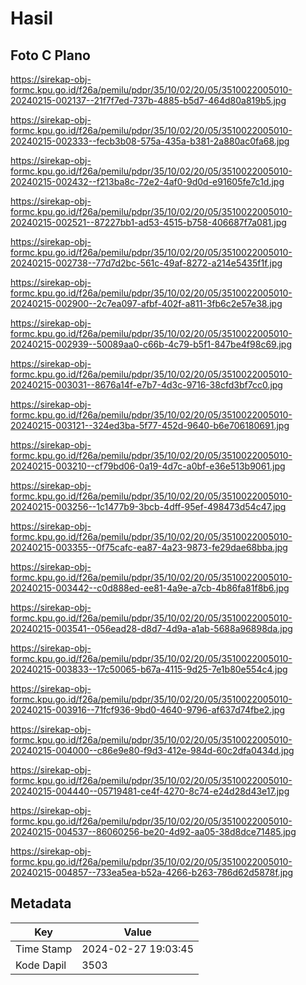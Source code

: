 # Hasil

## Foto C Plano

https://sirekap-obj-formc.kpu.go.id/f26a/pemilu/pdpr/35/10/02/20/05/3510022005010-20240215-002137--21f7f7ed-737b-4885-b5d7-464d80a819b5.jpg

https://sirekap-obj-formc.kpu.go.id/f26a/pemilu/pdpr/35/10/02/20/05/3510022005010-20240215-002333--fecb3b08-575a-435a-b381-2a880ac0fa68.jpg

https://sirekap-obj-formc.kpu.go.id/f26a/pemilu/pdpr/35/10/02/20/05/3510022005010-20240215-002432--f213ba8c-72e2-4af0-9d0d-e91605fe7c1d.jpg

https://sirekap-obj-formc.kpu.go.id/f26a/pemilu/pdpr/35/10/02/20/05/3510022005010-20240215-002521--87227bb1-ad53-4515-b758-406687f7a081.jpg

https://sirekap-obj-formc.kpu.go.id/f26a/pemilu/pdpr/35/10/02/20/05/3510022005010-20240215-002738--77d7d2bc-561c-49af-8272-a214e5435f1f.jpg

https://sirekap-obj-formc.kpu.go.id/f26a/pemilu/pdpr/35/10/02/20/05/3510022005010-20240215-002900--2c7ea097-afbf-402f-a811-3fb6c2e57e38.jpg

https://sirekap-obj-formc.kpu.go.id/f26a/pemilu/pdpr/35/10/02/20/05/3510022005010-20240215-002939--50089aa0-c66b-4c79-b5f1-847be4f98c69.jpg

https://sirekap-obj-formc.kpu.go.id/f26a/pemilu/pdpr/35/10/02/20/05/3510022005010-20240215-003031--8676a14f-e7b7-4d3c-9716-38cfd3bf7cc0.jpg

https://sirekap-obj-formc.kpu.go.id/f26a/pemilu/pdpr/35/10/02/20/05/3510022005010-20240215-003121--324ed3ba-5f77-452d-9640-b6e706180691.jpg

https://sirekap-obj-formc.kpu.go.id/f26a/pemilu/pdpr/35/10/02/20/05/3510022005010-20240215-003210--cf79bd06-0a19-4d7c-a0bf-e36e513b9061.jpg

https://sirekap-obj-formc.kpu.go.id/f26a/pemilu/pdpr/35/10/02/20/05/3510022005010-20240215-003256--1c1477b9-3bcb-4dff-95ef-498473d54c47.jpg

https://sirekap-obj-formc.kpu.go.id/f26a/pemilu/pdpr/35/10/02/20/05/3510022005010-20240215-003355--0f75cafc-ea87-4a23-9873-fe29dae68bba.jpg

https://sirekap-obj-formc.kpu.go.id/f26a/pemilu/pdpr/35/10/02/20/05/3510022005010-20240215-003442--c0d888ed-ee81-4a9e-a7cb-4b86fa81f8b6.jpg

https://sirekap-obj-formc.kpu.go.id/f26a/pemilu/pdpr/35/10/02/20/05/3510022005010-20240215-003541--056ead28-d8d7-4d9a-a1ab-5688a96898da.jpg

https://sirekap-obj-formc.kpu.go.id/f26a/pemilu/pdpr/35/10/02/20/05/3510022005010-20240215-003833--17c50065-b67a-4115-9d25-7e1b80e554c4.jpg

https://sirekap-obj-formc.kpu.go.id/f26a/pemilu/pdpr/35/10/02/20/05/3510022005010-20240215-003916--71fcf936-9bd0-4640-9796-af637d74fbe2.jpg

https://sirekap-obj-formc.kpu.go.id/f26a/pemilu/pdpr/35/10/02/20/05/3510022005010-20240215-004000--c86e9e80-f9d3-412e-984d-60c2dfa0434d.jpg

https://sirekap-obj-formc.kpu.go.id/f26a/pemilu/pdpr/35/10/02/20/05/3510022005010-20240215-004440--05719481-ce4f-4270-8c74-e24d28d43e17.jpg

https://sirekap-obj-formc.kpu.go.id/f26a/pemilu/pdpr/35/10/02/20/05/3510022005010-20240215-004537--86060256-be20-4d92-aa05-38d8dce71485.jpg

https://sirekap-obj-formc.kpu.go.id/f26a/pemilu/pdpr/35/10/02/20/05/3510022005010-20240215-004857--733ea5ea-b52a-4266-b263-786d62d5878f.jpg


## Metadata

| Key        | Value               |
| ---------- | ------------------- |
| Time Stamp | 2024-02-27 19:03:45 |
| Kode Dapil | 3503                |



